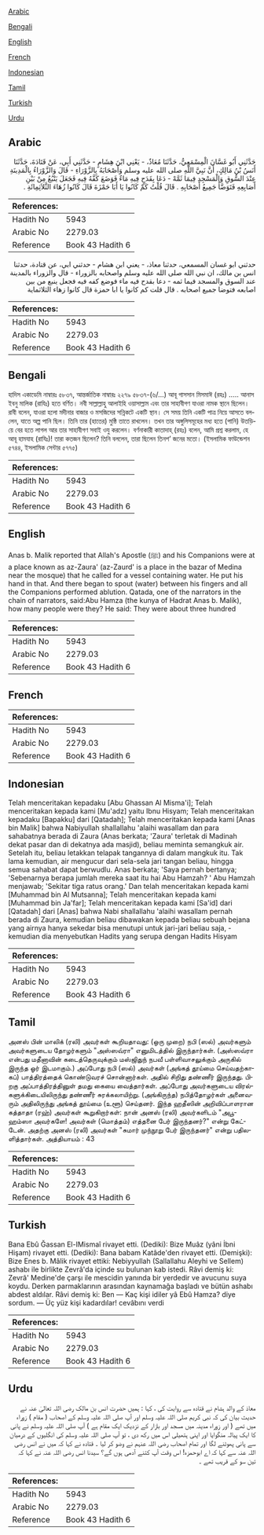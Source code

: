 [Arabic](#arabic)

[Bengali](#bengali)

[English](#english)

[French](#french)

[Indonesian](#indonesian)

[Tamil](#tamil)

[Turkish](#turkish)

[Urdu](#urdu)

## Arabic


<div dir="rtl" lang="ar" style={{fontSize:'larger',backgroundColor:'#f8f9fa',padding:20}}>
حَدَّثَنِي أَبُو غَسَّانَ الْمِسْمَعِيُّ، حَدَّثَنَا مُعَاذٌ، - يَعْنِي ابْنَ هِشَامٍ - حَدَّثَنِي أَبِي، عَنْ قَتَادَةَ، حَدَّثَنَا أَنَسُ بْنُ مَالِكٍ، أَنَّ نَبِيَّ اللَّهِ صلى الله عليه وسلم وَأَصْحَابَهُ بِالزَّوْرَاءِ - قَالَ وَالزَّوْرَاءُ بِالْمَدِينَةِ عِنْدَ السُّوقِ وَالْمَسْجِدِ فِيمَا ثَمَّهْ - دَعَا بِقَدَحٍ فِيهِ مَاءٌ فَوَضَعَ كَفَّهُ فِيهِ فَجَعَلَ يَنْبُعُ مِنْ بَيْنِ أَصَابِعِهِ فَتَوَضَّأَ جَمِيعُ أَصْحَابِهِ ‏.‏ قَالَ قُلْتُ كَمْ كَانُوا يَا أَبَا حَمْزَةَ قَالَ كَانُوا زُهَاءَ الثَّلاَثِمِائَةِ ‏.‏
</div>
<div style={{backgroundColor:'#f8f9fa',padding:20, marginBottom: 10}}><table> <thead> <tr> <th>References:</th> <th></th> </tr> </thead> <tbody><tr><td>Hadith No</td><td>5943</td></tr><tr><td>Arabic No</td><td>2279.03</td></tr><tr><td>Reference</td><td>Book 43 Hadith 6</td></tr></tbody></table></div>


<div dir="rtl" lang="ar" style={{fontSize:'larger',backgroundColor:'#f8f9fa',padding:20}}>
حدثني ابو غسان المسمعي، حدثنا معاذ، - يعني ابن هشام - حدثني ابي، عن قتادة، حدثنا انس بن مالك، ان نبي الله صلى الله عليه وسلم واصحابه بالزوراء - قال والزوراء بالمدينة عند السوق والمسجد فيما ثمه - دعا بقدح فيه ماء فوضع كفه فيه فجعل ينبع من بين اصابعه فتوضا جميع اصحابه . قال قلت كم كانوا يا ابا حمزة قال كانوا زهاء الثلاثماية
</div>
<div style={{backgroundColor:'#f8f9fa',padding:20, marginBottom: 10}}><table> <thead> <tr> <th>References:</th> <th></th> </tr> </thead> <tbody><tr><td>Hadith No</td><td>5943</td></tr><tr><td>Arabic No</td><td>2279.03</td></tr><tr><td>Reference</td><td>Book 43 Hadith 6</td></tr></tbody></table></div>

## Bengali


<div dir="ltr" lang="bn" style={{fontSize:'larger',backgroundColor:'#f8f9fa',padding:20}}>
হাদিস একাডেমি নাম্বারঃ ৫৮৩৭, আন্তর্জাতিক নাম্বারঃ ২২৭৯ ৫৮৩৭-(৬/...) আবূ গাসসান মিসমাঈ (রহঃ) ..... আনাস ইবনু মালিক (রাযিঃ) হতে বর্ণিত। নবী সাল্লাল্লাহু আলাইহি ওয়াসাল্লাম এবং তার সাহাবীগণ যাওরা নামক স্থানে ছিলেন। রাবী বলেন, যাওরা হলো মদীনার বাজার ও মসজিদের সন্নিকটে একটি স্থান। সে সময় তিনি একটি পাত্র নিয়ে আসতে বললেন, যাতে অল্প পানি ছিল। তিনি তার (হাতের) মুষ্ঠি তাতে রাখলেন। তখন তার অঙ্গুলিসমূহের মধ্য হতে (পানি) উতড়িয়ে বের হতে লাগল আর তার সাহাবীগণ সবাই ওযু করলেন। বর্ণনাকারী কাতাদাহ্ (রহঃ) বলেন, আমি প্রশ্ন করলাম, হে আবূ হামযাহ (রাযিঃ)! তারা কতজন ছিলেন? তিনি বললেন, তারা ছিলেন তিনশ’ জনের মতো। (ইসলামিক ফাউন্ডেশন ৫৭৪৪, ইসলামিক সেন্টার ৫৭৭৫)
</div>
<div style={{backgroundColor:'#f8f9fa',padding:20, marginBottom: 10}}><table> <thead> <tr> <th>References:</th> <th></th> </tr> </thead> <tbody><tr><td>Hadith No</td><td>5943</td></tr><tr><td>Arabic No</td><td>2279.03</td></tr><tr><td>Reference</td><td>Book 43 Hadith 6</td></tr></tbody></table></div>

## English


<div dir="ltr" lang="en" style={{fontSize:'larger',backgroundColor:'#f8f9fa',padding:20}}>
Anas b. Malik reported that Allah's Apostle (ﷺ) and his Companions were at a place known as az-Zaura' (az-Zaurd' is a place in the bazar of Medina near the mosque) that he called for a vessel containing water. He put his hand in that. And there began to spout (water) between his fingers and all the Companions performed ablution. Qatada, one of the narrators in the chain of narrators, said:Abu Hamza (the kunya of Hadrat Anas b. Malik), how many people were they? He said: They were about three hundred
</div>
<div style={{backgroundColor:'#f8f9fa',padding:20, marginBottom: 10}}><table> <thead> <tr> <th>References:</th> <th></th> </tr> </thead> <tbody><tr><td>Hadith No</td><td>5943</td></tr><tr><td>Arabic No</td><td>2279.03</td></tr><tr><td>Reference</td><td>Book 43 Hadith 6</td></tr></tbody></table></div>

## French


<div dir="ltr" lang="fr" style={{fontSize:'larger',backgroundColor:'#f8f9fa',padding:20}}>

</div>
<div style={{backgroundColor:'#f8f9fa',padding:20, marginBottom: 10}}><table> <thead> <tr> <th>References:</th> <th></th> </tr> </thead> <tbody><tr><td>Hadith No</td><td>5943</td></tr><tr><td>Arabic No</td><td>2279.03</td></tr><tr><td>Reference</td><td>Book 43 Hadith 6</td></tr></tbody></table></div>

## Indonesian


<div dir="ltr" lang="id" style={{fontSize:'larger',backgroundColor:'#f8f9fa',padding:20}}>
Telah menceritakan kepadaku [Abu Ghassan Al Misma'i]; Telah menceritakan kepada kami [Mu'adz] yaitu Ibnu Hisyam; Telah menceritakan kepadaku [Bapakku] dari [Qatadah]; Telah menceritakan kepada kami [Anas bin Malik] bahwa Nabiyullah shallallahu 'alaihi wasallam dan para sahabatnya berada di Zaura (Anas berkata; 'Zaura' terletak di Madinah dekat pasar dan di dekatnya ada masjid), beliau meminta semangkuk air. Setelah itu, beliau letakkan telapak tangannya di dalam mangkuk itu. Tak lama kemudian, air mengucur dari sela-sela jari tangan beliau, hingga semua sahabat dapat berwudlu. Anas berkata; 'Saya pernah bertanya; 'Sebenarnya berapa jumlah mereka saat itu hai Abu Hamzah? ' Abu Hamzah menjawab; 'Sekitar tiga ratus orang.' Dan telah menceritakan kepada kami [Muhammad bin Al Mutsanna]; Telah menceritakan kepada kami [Muhammad bin Ja'far]; Telah menceritakan kepada kami [Sa'id] dari [Qatadah] dari [Anas] bahwa Nabi shallallahu 'alaihi wasallam pernah berada di Zaura, kemudian beliau dibawakan kepada beliau sebuah bejana yang airnya hanya sekedar bisa menutupi untuk jari-jari beliau saja, -kemudian dia menyebutkan Hadits yang serupa dengan Hadits Hisyam
</div>
<div style={{backgroundColor:'#f8f9fa',padding:20, marginBottom: 10}}><table> <thead> <tr> <th>References:</th> <th></th> </tr> </thead> <tbody><tr><td>Hadith No</td><td>5943</td></tr><tr><td>Arabic No</td><td>2279.03</td></tr><tr><td>Reference</td><td>Book 43 Hadith 6</td></tr></tbody></table></div>

## Tamil


<div dir="ltr" lang="ta" style={{fontSize:'larger',backgroundColor:'#f8f9fa',padding:20}}>
அனஸ் பின் மாலிக் (ரலி) அவர்கள் கூறியதாவது: (ஒரு முறை) நபி (ஸல்) அவர்களும் அவர்களுடைய தோழர்களும் "அஸ்ஸவ்ரா" எனுமிடத்தில் இருந்தார்கள். (அஸ்ஸவ்ரா என்பது மதீனாவின் கடைத்தெருவுக்கும் மஸ்ஜிதுந் நபவீ பள்ளிவாசலுக்கும் அருகில் இருந்த ஓர் இடமாகும்.) அப்போது நபி (ஸல்) அவர்கள் (அங்கத் தூய்மை செய்வதற்காகப்) பாத்திரத்தைக் கொண்டுவரச் சொன்னார்கள். அதில் சிறிது தண்ணீர் இருந்தது. பிறகு அப்பாத்திரத்தினுள் தமது கையை வைத்தார்கள். அப்போது அவர்களுடைய விரல்களுக்கிடையிலிருந்து தண்ணீர் சுரக்கலாயிற்று. (அங்கிருந்த) நபித்தோழர்கள் அனைவரும் அதிலிருந்து அங்கத் தூய்மை (உளூ) செய்தனர். இந்த ஹதீஸின் அறிவிப்பாளரான கத்தாதா (ரஹ்) அவர்கள் கூறுகிறார்கள்: நான் அனஸ் (ரலி) அவர்களிடம் "அபூஹம்ஸா அவர்களே! அவர்கள் (மொத்தம்) எத்தனை பேர் இருந்தனர்?" என்று கேட்டேன். அதற்கு அனஸ் (ரலி) அவர்கள் "சுமார் முந்நூறு பேர் இருந்தனர்" என்று பதிலளித்தார்கள். அத்தியாயம் : 43
</div>
<div style={{backgroundColor:'#f8f9fa',padding:20, marginBottom: 10}}><table> <thead> <tr> <th>References:</th> <th></th> </tr> </thead> <tbody><tr><td>Hadith No</td><td>5943</td></tr><tr><td>Arabic No</td><td>2279.03</td></tr><tr><td>Reference</td><td>Book 43 Hadith 6</td></tr></tbody></table></div>

## Turkish


<div dir="ltr" lang="tr" style={{fontSize:'larger',backgroundColor:'#f8f9fa',padding:20}}>
Bana Ebû Ğassan El-IMismaî rivayet etti. (Dediki): Bize Muâz (yâni İbni Hişam) rivayet etti. (Dediki): Bana babam Katâde'den rivayet etti. (Demişki): Bize Enes b. Mâlik rivayet ettiki: Nebiyyullah (Sallallahu Aleyhi ve Sellem) ashabı ile birlikte Zevrâ'da içinde su bulunan kab istedi. Râvi demiş ki: Zevrâ' Medine'de çarşı ile mescidin yanında bir yerdedir ve avucunu suya koydu. Derken parmaklarının arasından kaynamağa başladı ve bütün ashabı abdest aldılar. Râvi demiş ki: Ben — Kaç kişi idiler yâ Ebû Hamza? diye sordum. — Üç yüz kişi kadardılar! cevâbını verdi
</div>
<div style={{backgroundColor:'#f8f9fa',padding:20, marginBottom: 10}}><table> <thead> <tr> <th>References:</th> <th></th> </tr> </thead> <tbody><tr><td>Hadith No</td><td>5943</td></tr><tr><td>Arabic No</td><td>2279.03</td></tr><tr><td>Reference</td><td>Book 43 Hadith 6</td></tr></tbody></table></div>

## Urdu


<div dir="rtl" lang="ur" style={{fontSize:'larger',backgroundColor:'#f8f9fa',padding:20}}>
معاذ کے والد ہشام نے قتادہ سے روایت کی ، کہا : ہمیں حضرت انس بن مالک رضی اللہ تعالیٰ عنہ نے حدیث بیان کی کہ نبی کریم صلی اللہ علیہ وسلم اور آپ صلی اللہ علیہ وسلم کے اصحاب ( مقام ) زوراء میں تھے ( اور زوراء مدینہ میں مسجد اور بازار کے نزدیک ایک مقام ہے ) آپ صلی اللہ علیہ وسلم نے پانی کا ایک پیالہ منگوایا اور اپنی ہتھیلی اس میں رکھ دی ، تو آپ صلی اللہ علیہ وسلم کی انگلیوں کے درمیان سے پانی پھوٹنے لگا اور تمام اصحاب رضی اللہ عنہم نے وضو کر لیا ۔ قتادہ نے کہا کہ میں نے انس رضی اللہ عنہ سے کہا کہ اے ابوحمزہ! اس وقت آپ کتنے آدمی ہوں گے؟ سیدنا انس رضی اللہ عنہ نے کہا کہ تین سو کے قریب تھے ۔
</div>
<div style={{backgroundColor:'#f8f9fa',padding:20, marginBottom: 10}}><table> <thead> <tr> <th>References:</th> <th></th> </tr> </thead> <tbody><tr><td>Hadith No</td><td>5943</td></tr><tr><td>Arabic No</td><td>2279.03</td></tr><tr><td>Reference</td><td>Book 43 Hadith 6</td></tr></tbody></table></div>